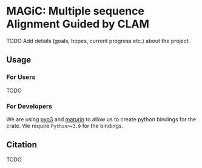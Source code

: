# MAGiC: Multiple sequence Alignment Guided by CLAM

TODO Add details (goals, hopes, current progress etc.) about the project.

## Usage

### For Users

TODO

### For Developers

We are using [pyo3](https://github.com/PyO3/pyo3) and [maturin](https://github.com/PyO3/maturin) to allow us to create python bindings for the crate.
We require `Python>=3.9` for the bindings.

## Citation

TODO